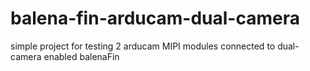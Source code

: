 # balena-fin-arducam-dual-camera
simple project for testing 2 arducam MIPI modules connected to dual-camera enabled balenaFin
